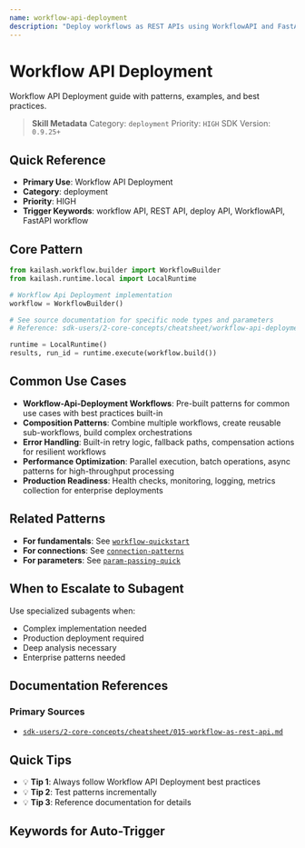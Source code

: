 ```yaml
---
name: workflow-api-deployment
description: "Deploy workflows as REST APIs using WorkflowAPI and FastAPI. Use when asking 'workflow API', 'REST API', 'deploy API', 'WorkflowAPI', 'FastAPI workflow', 'API deployment', or 'workflow endpoint'."
---
```


# Workflow API Deployment

Workflow API Deployment guide with patterns, examples, and best practices.

> **Skill Metadata**
> Category: `deployment`
> Priority: `HIGH`
> SDK Version: `0.9.25+`

## Quick Reference

- **Primary Use**: Workflow API Deployment
- **Category**: deployment
- **Priority**: HIGH
- **Trigger Keywords**: workflow API, REST API, deploy API, WorkflowAPI, FastAPI workflow

## Core Pattern

```python
from kailash.workflow.builder import WorkflowBuilder
from kailash.runtime.local import LocalRuntime

# Workflow Api Deployment implementation
workflow = WorkflowBuilder()

# See source documentation for specific node types and parameters
# Reference: sdk-users/2-core-concepts/cheatsheet/workflow-api-deployment.md

runtime = LocalRuntime()
results, run_id = runtime.execute(workflow.build())
```


## Common Use Cases

- **Workflow-Api-Deployment Workflows**: Pre-built patterns for common use cases with best practices built-in
- **Composition Patterns**: Combine multiple workflows, create reusable sub-workflows, build complex orchestrations
- **Error Handling**: Built-in retry logic, fallback paths, compensation actions for resilient workflows
- **Performance Optimization**: Parallel execution, batch operations, async patterns for high-throughput processing
- **Production Readiness**: Health checks, monitoring, logging, metrics collection for enterprise deployments

## Related Patterns

- **For fundamentals**: See [`workflow-quickstart`](#)
- **For connections**: See [`connection-patterns`](#)
- **For parameters**: See [`param-passing-quick`](#)

## When to Escalate to Subagent

Use specialized subagents when:
- Complex implementation needed
- Production deployment required
- Deep analysis necessary
- Enterprise patterns needed

## Documentation References

### Primary Sources
- [`sdk-users/2-core-concepts/cheatsheet/015-workflow-as-rest-api.md`](../../../sdk-users/2-core-concepts/cheatsheet/015-workflow-as-rest-api.md)

## Quick Tips

- 💡 **Tip 1**: Always follow Workflow API Deployment best practices
- 💡 **Tip 2**: Test patterns incrementally
- 💡 **Tip 3**: Reference documentation for details

## Keywords for Auto-Trigger

<!-- Trigger Keywords: workflow API, REST API, deploy API, WorkflowAPI, FastAPI workflow -->
